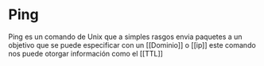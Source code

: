 # Ping

Ping es un comando de Unix que a simples rasgos envia paquetes a un objetivo que se puede especificar con un [[Dominio]] o [[ip]] este comando nos puede otorgar información como el [[TTL]]